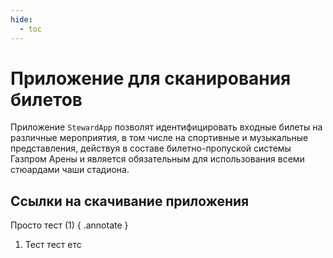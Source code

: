 ```yaml
---
hide:
  - toc
---
```


# Приложение для сканирования билетов
Приложение `StewardApp` позволят идентифицировать входные билеты на различные мероприятия, в том числе на спортивные и музыкальные представления, действуя в составе билетно-пропуской системы Газпром Арены и является обязательным для использования всеми стюардами чаши стадиона.

## Ссылки на скачивание приложения

Просто тест (1) 
{ .annotate }

1.   Тест тест етс 

